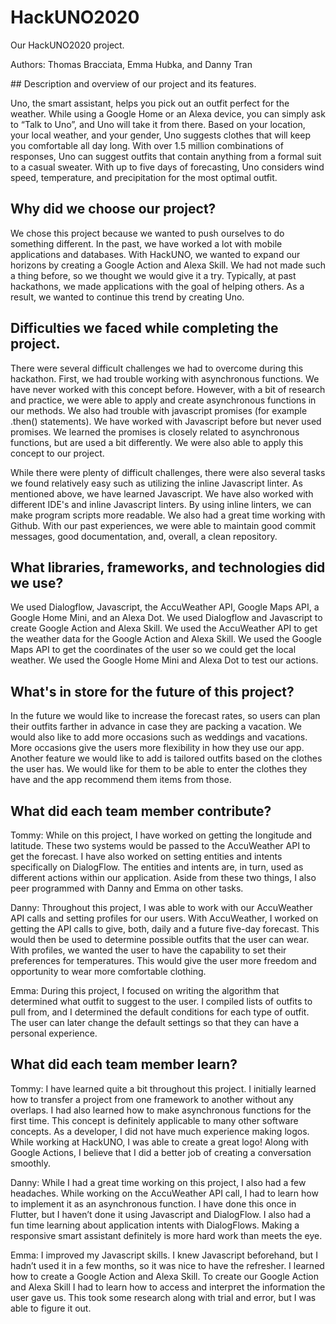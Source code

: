 # HackUNO2020
Our HackUNO2020 project.
<p>Authors: Thomas Bracciata, Emma Hubka, and Danny Tran</p>
## Description and overview of our project and its features. 
<p>Uno, the smart assistant, helps you pick out an outfit perfect for the weather. While using a Google Home or an Alexa device, you can simply ask to “Talk to Uno”, and Uno will take it from there. Based on your location, your local weather, and your gender, Uno suggests clothes that will keep you comfortable all day long. With over 1.5 million combinations of responses, Uno can suggest outfits that contain anything from a formal suit to a casual sweater. With up to five days of forecasting, Uno considers wind speed, temperature, and precipitation for the most optimal outfit.</p>

## Why did we choose our project? 
<p>We chose this project because we wanted to push ourselves to do something different. In the past, we have worked a lot with mobile applications and databases. With HackUNO, we wanted to expand our horizons by creating a Google Action and Alexa Skill. We had not made such a thing before, so we thought we would give it a try. Typically, at past hackathons, we made applications with the goal of helping others. As a result, we wanted to continue this trend by creating Uno. </p>

## Difficulties we faced while completing the project. 
<p>There were several difficult challenges we had to overcome during this hackathon. First, we had trouble working with asynchronous functions. We have never worked with this concept before. However, with a bit of research and practice, we were able to apply and create asynchronous functions in our methods. We also had trouble with javascript promises (for example .then() statements). We have worked with Javascript before but never used promises. We learned the promises is closely related to asynchronous functions, but are used a bit differently. We were also able to apply this concept to our project. </p>
<p>While there were plenty of difficult challenges, there were also several tasks we found relatively easy such as utilizing the inline Javascript linter. As mentioned above, we have learned Javascript. We have also worked with different IDE's and inline Javascript linters. By using inline linters, we can make program scripts more readable. We also had a great time working with Github. With our past experiences, we were able to maintain good commit messages, good documentation, and, overall, a clean repository. </p>

## What libraries, frameworks, and technologies did we use? 
<p>We used Dialogflow, Javascript, the AccuWeather API, Google Maps API, a Google Home Mini, and an Alexa Dot. We used Dialogflow and Javascript to create Google Action and Alexa Skill. We used the AccuWeather API to get the weather data for the Google Action and Alexa Skill. We used the Google Maps API to get the coordinates of the user so we could get the local weather. We used the Google Home Mini and Alexa Dot to test our actions. </p>

## What's in store for the future of this project?
<p>In the future we would like to increase the forecast rates, so users can plan their outfits farther in advance in case they are packing a vacation. We would also like to add more occasions such as weddings and vacations. More occasions give the users more flexibility in how they use our app. Another feature we would like to add is tailored outfits based on the clothes the user has. We would like for them to be able to enter the clothes they have and the app recommend them items from those. </p>

## What did each team member contribute?
<p>Tommy: While on this project, I have worked on getting the longitude and latitude. These two systems would be passed to the AccuWeather API to get the forecast. I have also worked on setting entities and intents specifically on DialogFlow. The entities and intents are, in turn, used as different actions within our application. Aside from these two things, I also peer programmed with Danny and Emma on other tasks. </p>
<p>Danny: Throughout this project, I was able to work with our AccuWeather API calls and setting profiles for our users. With AccuWeather, I worked on getting the API calls to give, both, daily and a future five-day forecast. This would then be used to determine possible outfits that the user can wear. With profiles, we wanted the user to have the capability to set their preferences for temperatures. This would give the user more freedom and opportunity to wear more comfortable clothing.</p>
<p>Emma: During this project, I focused on writing the algorithm that determined what outfit to suggest to the user. I compiled lists of outfits to pull from, and I determined the default conditions for each type of outfit. The user can later change the default settings so that they can have a personal experience. </p>

## What did each team member learn?
<p>Tommy: I have learned quite a bit throughout this project. I initially learned how to transfer a project from one framework to another without any overlaps. I had also learned how to make asynchronous functions for the first time. This concept is definitely applicable to many other software concepts. As a developer, I did not have much experience making logos. While working at HackUNO, I was able to create a great logo! Along with Google Actions, I believe that I did a better job of creating a conversation smoothly. </p>
<p>Danny: While I had a great time working on this project, I also had a few headaches. While working on the AccuWeather API call, I had to learn how to implement it as an asynchronous function. I have done this once in Flutter, but I haven’t done it using Javascript and DialogFlow. I also had a fun time learning about application intents with DialogFlows. Making a responsive smart assistant definitely is more hard work than meets the eye. </p>
<p>Emma: I improved my Javascript skills. I knew Javascript beforehand, but I hadn’t used it in a few months, so it was nice to have the refresher. I learned how to create a Google Action and Alexa Skill. To create our Google Action and Alexa Skill I had to learn how to access and interpret the information the user gave us. This took some research along with trial and error, but I was able to figure it out. </p>
